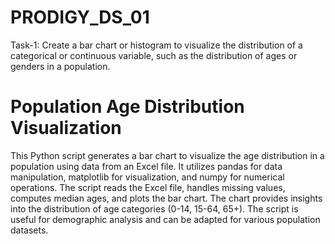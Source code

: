 # PRODIGY_DS_01
Task-1: Create a bar chart or histogram to visualize the distribution of a categorical or continuous variable, such as the distribution of ages or genders in a population.

# Population Age Distribution Visualization
This Python script generates a bar chart to visualize the age distribution in a population using data from an Excel file. It utilizes pandas for data manipulation, matplotlib for visualization, and numpy for numerical operations. The script reads the Excel file, handles missing values, computes median ages, and plots the bar chart. The chart provides insights into the distribution of age categories (0-14, 15-64, 65+). The script is useful for demographic analysis and can be adapted for various population datasets.
